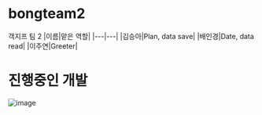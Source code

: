 # bongteam2
객지프 팀 2
|이름|맡은 역할|
|---|---|
|김승아|Plan, data save|
|배인경|Date, data read|
|이주연|Greeter|

# 진행중인 개발
![image](https://user-images.githubusercontent.com/52988414/95332480-74cca100-08e6-11eb-8279-d06f11c51d29.png)
